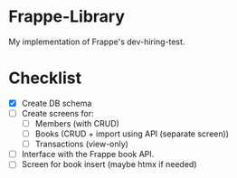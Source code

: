 # Frappe-Library

My implementation of Frappe's dev-hiring-test.

# Checklist

- [X] Create DB schema
- [ ] Create screens for:
  - [ ] Members (with CRUD)
  - [ ] Books (CRUD + import using API (separate screen))
  - [ ] Transactions (view-only)
- [ ] Interface with the Frappe book API.
- [ ] Screen for book insert (maybe htmx if needed)
